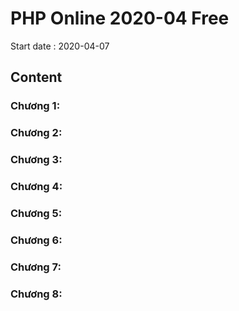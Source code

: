 # PHP Online 2020-04 Free
Start date 	: 2020-04-07
## Content
### Chương 1:
### Chương 2:
### Chương 3:
### Chương 4:
### Chương 5:
### Chương 6:
### Chương 7:
### Chương 8:

